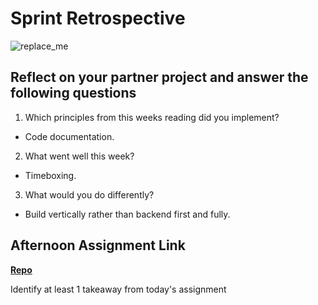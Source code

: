 # Sprint Retrospective

![replace_me](https://codeworks.blob.core.windows.net/public/assets/img/illustrations/placeholder.svg)

## Reflect on your partner project and answer the following questions

1. Which principles from this weeks reading did you implement?

- Code documentation.

2. What went well this week?

- Timeboxing.

3. What would you do differently?

- Build vertically rather than backend first and fully.

## Afternoon Assignment Link

**[Repo](https://github.com/sbyoungblood/tower)**

Identify at least 1 takeaway from today's assignment
